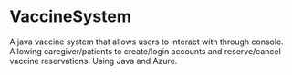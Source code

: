 # VaccineSystem
A java vaccine system that allows  users to interact with through console. Allowing caregiver/patients to create/login accounts and reserve/cancel vaccine reservations. Using Java and Azure.
